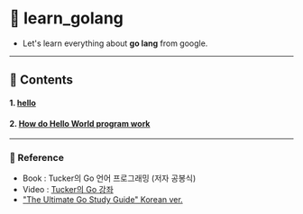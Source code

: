 # :mag_right: learn_golang

- Let's learn everything about **go lang** from google.

---
## :book: Contents

#### 1. [hello](./1.hello)
#### 2. [How do Hello World program work](./2.How_do_hello_world_work)



---
### :mega: Reference

- Book : Tucker의 Go 언어 프로그래밍 (저자 공봉식)
- Video : [Tucker의 Go 강좌](https://www.youtube.com/watch?v=g4PyJ10CSr0&list=PLy-g2fnSzUTBHwuXkWQ834QHDZwLx6v6j)
- ["The Ultimate Go Study Guide" Korean ver.](https://ultimate-go-korean.gitbook.io/book/)